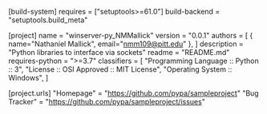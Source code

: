 [build-system]
requires = ["setuptools>=61.0"]
build-backend = "setuptools.build_meta"

[project]
name = "winserver-py_NMMallick"
version = "0.0.1"
authors = [
  { name="Nathaniel Mallick", email="nmm109@pitt.edu" },
]
description = "Python libraries to interface via sockets"
readme = "README.md"
requires-python = ">=3.7"
classifiers = [
    "Programming Language :: Python :: 3",
    "License :: OSI Approved :: MIT License",
    "Operating System :: Windows",
]

[project.urls]
"Homepage" = "https://github.com/pypa/sampleproject"
"Bug Tracker" = "https://github.com/pypa/sampleproject/issues"